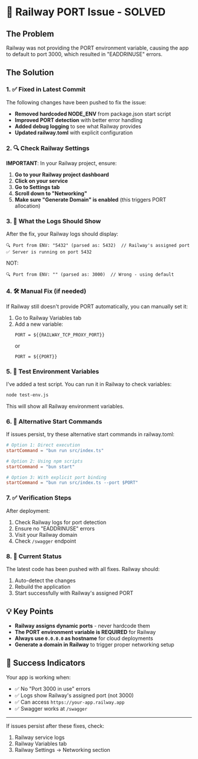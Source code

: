 # 🚨 Railway PORT Issue - SOLVED

## The Problem
Railway was not providing the PORT environment variable, causing the app to default to port 3000, which resulted in "EADDRINUSE" errors.

## The Solution

### 1. ✅ Fixed in Latest Commit
The following changes have been pushed to fix the issue:

- **Removed hardcoded NODE_ENV** from package.json start script
- **Improved PORT detection** with better error handling
- **Added debug logging** to see what Railway provides
- **Updated railway.toml** with explicit configuration

### 2. 🔍 Check Railway Settings

**IMPORTANT**: In your Railway project, ensure:

1. **Go to your Railway project dashboard**
2. **Click on your service**
3. **Go to Settings tab**
4. **Scroll down to "Networking"**
5. **Make sure "Generate Domain" is enabled** (this triggers PORT allocation)

### 3. 📝 What the Logs Should Show

After the fix, your Railway logs should display:
```
🔍 Port from ENV: "5432" (parsed as: 5432)  // Railway's assigned port
✅ Server is running on port 5432
```

NOT:
```
🔍 Port from ENV: "" (parsed as: 3000)  // Wrong - using default
```

### 4. 🛠️ Manual Fix (if needed)

If Railway still doesn't provide PORT automatically, you can manually set it:

1. Go to Railway Variables tab
2. Add a new variable:
   ```
   PORT = ${{RAILWAY_TCP_PROXY_PORT}}
   ```
   or
   ```
   PORT = ${{PORT}}
   ```

### 5. 🧪 Test Environment Variables

I've added a test script. You can run it in Railway to check variables:
```bash
node test-env.js
```

This will show all Railway environment variables.

### 6. 🔄 Alternative Start Commands

If issues persist, try these alternative start commands in railway.toml:

```toml
# Option 1: Direct execution
startCommand = "bun run src/index.ts"

# Option 2: Using npm scripts
startCommand = "bun start"

# Option 3: With explicit port binding
startCommand = "bun run src/index.ts --port $PORT"
```

### 7. ✅ Verification Steps

After deployment:
1. Check Railway logs for port detection
2. Ensure no "EADDRINUSE" errors
3. Visit your Railway domain
4. Check `/swagger` endpoint

### 8. 🚀 Current Status

The latest code has been pushed with all fixes. Railway should:
1. Auto-detect the changes
2. Rebuild the application
3. Start successfully with Railway's assigned PORT

## 💡 Key Points

- **Railway assigns dynamic ports** - never hardcode them
- **The PORT environment variable is REQUIRED** for Railway
- **Always use `0.0.0.0` as hostname** for cloud deployments
- **Generate a domain in Railway** to trigger proper networking setup

## 🎯 Success Indicators

Your app is working when:
- ✅ No "Port 3000 in use" errors
- ✅ Logs show Railway's assigned port (not 3000)
- ✅ Can access `https://your-app.railway.app`
- ✅ Swagger works at `/swagger`

---

If issues persist after these fixes, check:
1. Railway service logs
2. Railway Variables tab
3. Railway Settings → Networking section
